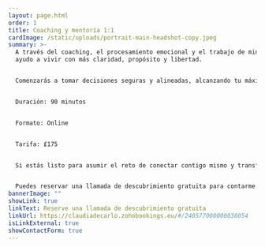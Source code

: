 ```yaml
---
layout: page.html
order: 1
title: Coaching y mentoría 1:1
cardImage: /static/uploads/portrait-main-headshot-copy.jpeg
summary: >-
  A través del coaching, el procesamiento emocional y el trabajo de mindset, te
  ayudo a vivir con más claridad, propósito y libertad.


  Comenzarás a tomar decisiones seguras y alineadas, alcanzando tu máximo potencial y creando más facilidad, alegría y fluidez en tu vida.


  Duración: 90 minutos


  Formato: Online


  Tarifa: £175


  Si estás listo para asumir el reto de conectar contigo mismo y transformar tu vida desde adentro, no dudes en contactarme.


  Puedes reservar una llamada de descubrimiento gratuita para contarme tu caso, o enviarme un email con lo que quieras compartir.
bannerImage: ""
showLink: true
linkText: Reserve una llamada de descubrimiento gratuita
linkUrl: https://claudiadecarlo.zohobookings.eu/#/240577000000038054
isLinkExternal: true
showContactForm: true
---
```

